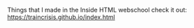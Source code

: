 Things that I made in the Inside HTML webschool
check it out: https://traincrisis.github.io/index.html
